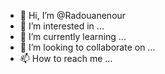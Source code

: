 - 👋 Hi, I’m @Radouanenour
- 👀 I’m interested in ...
- 🌱 I’m currently learning ...
- 💞️ I’m looking to collaborate on ...
- 📫 How to reach me ...

<!---
Radouanenour/Radouanenour is a ✨ special ✨ repository because its `README.md` (this file) appears on your GitHub profile.
You can click the Preview link to take a look at your changes.
--->
